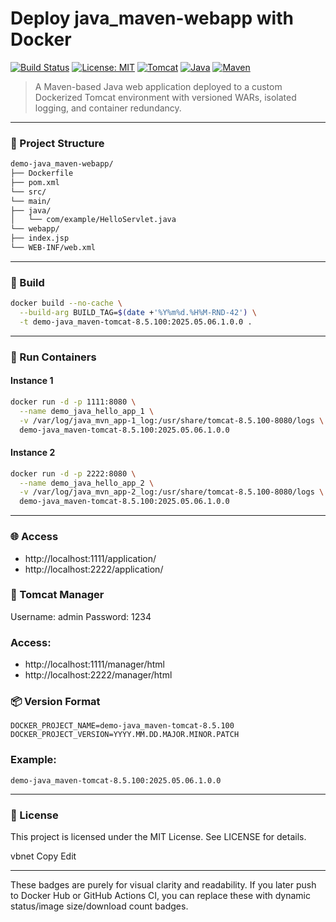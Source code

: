 # Deploy java_maven-webapp with Docker

[![Build Status](https://github.com/adibakhtab007/Docker_deployment/actions/workflows/build.yml/badge.svg)](https://github.com/adibakhtab007/Docker_deployment/actions)
[![License: MIT](https://img.shields.io/badge/license-MIT-blue)](./LICENSE)
[![Tomcat](https://img.shields.io/badge/tomcat-8.5.100-orange)](https://tomcat.apache.org/)
[![Java](https://img.shields.io/badge/java-21-blueviolet)](https://openjdk.org/)
[![Maven](https://img.shields.io/badge/maven-3.9.6-critical)](https://maven.apache.org/)

> A Maven-based Java web application deployed to a custom Dockerized Tomcat environment with versioned WARs, isolated logging, and container redundancy.

---

### 📂 Project Structure

```bash
demo-java_maven-webapp/
├── Dockerfile
├── pom.xml
└── src/
└── main/
├── java/
│   └── com/example/HelloServlet.java
└── webapp/
├── index.jsp
└── WEB-INF/web.xml
```

---

### 🧱 Build

```bash
docker build --no-cache \
  --build-arg BUILD_TAG=$(date +'%Y%m%d.%H%M-RND-42') \
  -t demo-java_maven-tomcat-8.5.100:2025.05.06.1.0.0 .
```
---

### 🚀 Run Containers

#### Instance 1

```bash
docker run -d -p 1111:8080 \
  --name demo_java_hello_app_1 \
  -v /var/log/java_mvn_app-1_log:/usr/share/tomcat-8.5.100-8080/logs \
  demo-java_maven-tomcat-8.5.100:2025.05.06.1.0.0
```

#### Instance 2

```bash
docker run -d -p 2222:8080 \
  --name demo_java_hello_app_2 \
  -v /var/log/java_mvn_app-2_log:/usr/share/tomcat-8.5.100-8080/logs \
  demo-java_maven-tomcat-8.5.100:2025.05.06.1.0.0
```

---

### 🌐 Access

- http://localhost:1111/application/
- http://localhost:2222/application/

### 🔐 Tomcat Manager

Username: admin
Password: 1234

### Access:
- http://localhost:1111/manager/html
- http://localhost:2222/manager/html

### 📦 Version Format

```
DOCKER_PROJECT_NAME=demo-java_maven-tomcat-8.5.100
DOCKER_PROJECT_VERSION=YYYY.MM.DD.MAJOR.MINOR.PATCH
```

### Example:

```
demo-java_maven-tomcat-8.5.100:2025.05.06.1.0.0
```

---

### 📄 License
This project is licensed under the MIT License. See LICENSE for details.

vbnet
Copy
Edit

---

These badges are purely for visual clarity and readability. If you later push to Docker Hub or GitHub Actions CI, you can replace these with dynamic status/image size/download count badges.